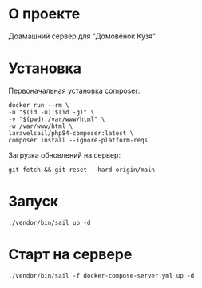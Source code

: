 # О проекте
Доамашний сервер для "Домовёнок Кузя"

# Установка
Первоначальная установка composer:
```
docker run --rm \
-u "$(id -u):$(id -g)" \
-v "$(pwd):/var/www/html" \
-w /var/www/html \
laravelsail/php84-composer:latest \
composer install --ignore-platform-reqs
```

Загрузка обновлений на сервер:
```
git fetch && git reset --hard origin/main
```

# Запуск
```
./vendor/bin/sail up -d
```

# Старт на сервере
```
./vendor/bin/sail -f docker-compose-server.yml up -d
```
